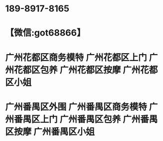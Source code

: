 # 189-8917-8165
# 【微信:got68866】
# 广州花都区商务模特 广州花都区上门 广州花都区包养 广州花都区按摩 广州花都区小姐 
# 广州番禺区外围 广州番禺区商务模特 广州番禺区上门 广州番禺区包养 广州番禺区按摩 广州番禺区小姐
